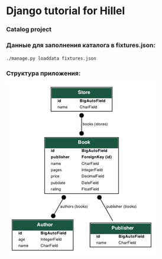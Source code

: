 # Django tutorial for Hillel

### Catalog project
### Данные для заполнения каталога в fixtures.json:
`./manage.py loaddata fixtures.json`

### Структура приложения:
![](my_project_subsystem.png)